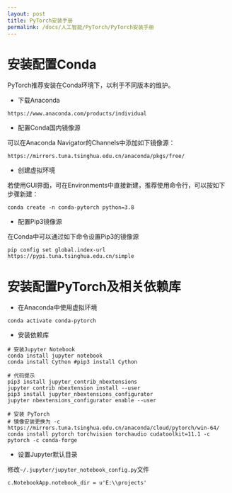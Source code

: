 ```yaml
---
layout: post
title: PyTorch安装手册
permalink: /docs/人工智能/PyTorch/PyTorch安装手册
---
```


# 安装配置Conda

PyTorch推荐安装在Conda环境下，以利于不同版本的维护。

- 下载Anaconda

```
https://www.anaconda.com/products/individual
```

- 配置Conda国内镜像源

可以在Anaconda Navigator的Channels中添加如下镜像源：

```
https://mirrors.tuna.tsinghua.edu.cn/anaconda/pkgs/free/
```

- 创建虚拟环境

若使用GUI界面，可在Environments中直接新建，推荐使用命令行，可以按如下步骤新建：

```
conda create -n conda-pytorch python=3.8
```

- 配置Pip3镜像源

在Conda中可以通过如下命令设置Pip3的镜像源

```
pip config set global.index-url https://pypi.tuna.tsinghua.edu.cn/simple
```



# 安装配置PyTorch及相关依赖库

- 在Anaconda中使用虚拟环境

```
conda activate conda-pytorch
```

- 安装依赖库

```
# 安装Jupyter Notebook
conda install jupyter notebook 
conda install Cython #pip3 install Cython

# 代码提示
pip3 install jupyter_contrib_nbextensions
jupyter contrib nbextension install --user
pip3 install jupyter_nbextensions_configurator
jupyter nbextensions_configurator enable --user

# 安装 PyTorch
# 镜像安装更换为 -c https://mirrors.tuna.tsinghua.edu.cn/anaconda/cloud/pytorch/win-64/
conda install pytorch torchvision torchaudio cudatoolkit=11.1 -c pytorch -c conda-forge
```

- 设置Jupyter默认目录

修改`~/.jupyter/jupyter_notebook_config.py`文件

```
c.NotebookApp.notebook_dir = u'E:\\projects'
```

